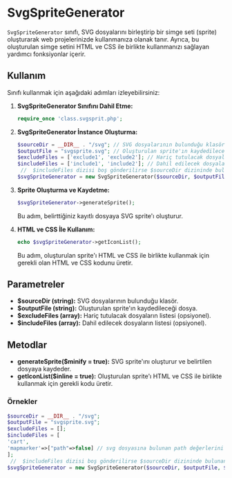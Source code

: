 # SvgSpriteGenerator

`SvgSpriteGenerator` sınıfı, SVG dosyalarını birleştirip bir simge seti (sprite) oluşturarak web projelerinizde
kullanmanıza olanak tanır. Ayrıca, bu oluşturulan simge setini HTML ve CSS ile birlikte kullanmanızı sağlayan yardımcı
fonksiyonlar içerir.

## Kullanım

Sınıfı kullanmak için aşağıdaki adımları izleyebilirsiniz:

1. **SvgSpriteGenerator Sınıfını Dahil Etme:**

    ```php
    require_once 'class.svgsprit.php';
    ```

2. **SvgSpriteGenerator İnstance Oluşturma:**

    ```php
    $sourceDir = __DIR__ . "/svg"; // SVG dosyalarının bulunduğu klasör
    $outputFile = "svgsprite.svg"; // Oluşturulan sprite'ın kaydedileceği dosya
    $excludeFiles = ['exclude1', 'exclude2']; // Hariç tutulacak dosyaların listesi (opsiyonel)
    $includeFiles = ['include1', 'include2']; // Dahil edilecek dosyaların listesi (opsiyonel) 
     //  $includeFiles dizisi boş gönderilirse $sourceDir dizininde bulunan tüm svg dosyalarını ekleyecektir.
    $svgSpriteGenerator = new SvgSpriteGenerator($sourceDir, $outputFile, $excludeFiles, $includeFiles);
    ```

3. **Sprite Oluşturma ve Kaydetme:**

    ```php
    $svgSpriteGenerator->generateSprite();
    ```

   Bu adım, belirttiğiniz kayıtlı dosyaya SVG sprite'ı oluşturur.

4. **HTML ve CSS İle Kullanım:**

    ```php
    echo $svgSpriteGenerator->getIconList();
    ```

   Bu adım, oluşturulan sprite'ı HTML ve CSS ile birlikte kullanmak için gerekli olan HTML ve CSS kodunu üretir.

## Parametreler

- **$sourceDir (string):** SVG dosyalarının bulunduğu klasör.
- **$outputFile (string):** Oluşturulan sprite'ın kaydedileceği dosya.
- **$excludeFiles (array):** Hariç tutulacak dosyaların listesi (opsiyonel).
- **$includeFiles (array):** Dahil edilecek dosyaların listesi (opsiyonel).

## Metodlar

- **generateSprite($minify = true):** SVG sprite'ını oluşturur ve belirtilen dosyaya kaydeder.
- **getIconList($inline = true):** Oluşturulan sprite'ı HTML ve CSS ile birlikte kullanmak için gerekli kodu üretir.

### Örnekler


 ```php
 $sourceDir = __DIR__ . "/svg"; 
 $outputFile = "svgsprite.svg"; 
 $excludeFiles = []; 
 $includeFiles = [
 'cart', 
 'mapmarker'=>["path"=>false] // svg dosyasına bulunan path değerlerini tek bir katman halinde almak için kullanabilirsiniz false belirtmediğiniz takdirde her katmanlı  svg dosyasını path1 path2 şeklinde katmanlara bölecektir.
 ]; 
  //  $includeFiles dizisi boş gönderilirse $sourceDir dizininde bulunan tüm svg dosyalarını ekleyecektir.
 $svgSpriteGenerator = new SvgSpriteGenerator($sourceDir, $outputFile, $excludeFiles, $includeFiles);
 ```

